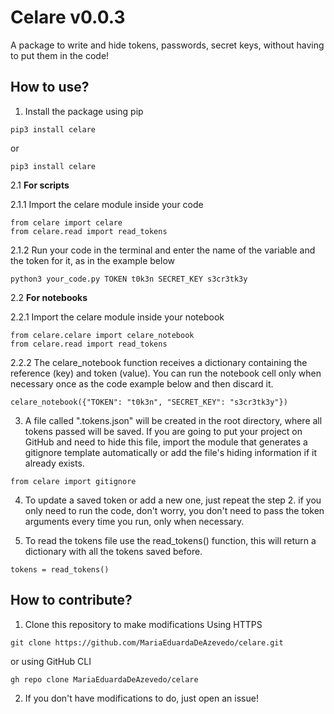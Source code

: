 # Celare v0.0.3

A package to write and hide tokens, passwords, secret keys, without having to put them in the code!

## How to use?

1. Install the package using pip
```
pip3 install celare
```
or
```
pip3 install celare
```

2.1 **For scripts**

2.1.1 Import the celare module inside your code
```
from celare import celare
from celare.read import read_tokens
```

2.1.2 Run your code in the terminal and enter the name of the variable and the token for it, as in the example below
```
python3 your_code.py TOKEN t0k3n SECRET_KEY s3cr3tk3y
```

2.2 **For notebooks**

2.2.1 Import the celare module inside your notebook
```
from celare.celare import celare_notebook
from celare.read import read_tokens
```

2.2.2 The celare_notebook function receives a dictionary containing the reference (key) and token (value). You can run the notebook cell only when necessary once as the code example below and then discard it.
```
celare_notebook({"TOKEN": "t0k3n", "SECRET_KEY": "s3cr3tk3y"})
```

3. A file called ".tokens.json" will be created in the root directory, where all tokens passed will be saved. If you are going to put your project on GitHub and need to hide this file, import the module that generates a gitignore template automatically or add the file's hiding information if it already exists.
```
from celare import gitignore
```

4. To update a saved token or add a new one, just repeat the step 2. if you only need to run the code, don't worry, you don't need to pass the token arguments every time you run, only when necessary.

6. To read the tokens file use the read_tokens() function, this will return a dictionary with all the tokens saved before.
```
tokens = read_tokens()
```

## How to contribute?

1. Clone this repository to make modifications 
Using HTTPS
```
git clone https://github.com/MariaEduardaDeAzevedo/celare.git
```
or using GitHub CLI
```
gh repo clone MariaEduardaDeAzevedo/celare
```
2. If you don't have modifications to do, just open an issue!

